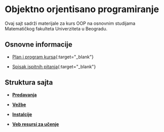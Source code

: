 # Objektno orjentisano programiranje

Ovaj sajt sadrži materijale za kurs OOP na osnovnim studijama Matematičkog fakulteta Univerziteta u Beogradu.

## Osnovne informacije

* [Plan i program kursa](/info/P102_-_Objektno_orijentisano_programiranje.pdf){:target="_blank"} 

* [Spisak ispitnih pitanja](/info/OOPIP2011.pdf){:target="_blank"} 

## Struktura sajta

* **[Predavanja](/predavanja/README.md)**

* **[Vežbe](/vezbe/README.md)**

* **[Instalcije](/INSTALCIJE.md)**

* **[Veb resursi za učenje](/VEB-RESURSI-ZA-UCENJE.md)**
